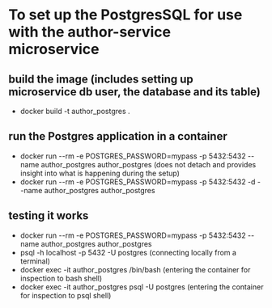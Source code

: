 # To set up the PostgresSQL for use with the author-service microservice

## build the image (includes setting up microservice db user, the database and its table)
  - docker build -t author_postgres .

## run the Postgres application in a container
  - docker run --rm -e POSTGRES_PASSWORD=mypass -p 5432:5432 --name author_postgres author_postgres       (does not detach and provides insight into what is happening during the setup)
  - docker run --rm -e POSTGRES_PASSWORD=mypass -p 5432:5432 -d --name author_postgres author_postgres

## testing it works
  - docker run --rm -e POSTGRES_PASSWORD=mypass -p 5432:5432 --name author_postgres author_postgres
  - psql -h localhost -p 5432 -U postgres               (connecting locally from a terminal)
  - docker exec -it author_postgres /bin/bash             (entering the container for inspection to bash shell)
  - docker exec -it author_postgres psql -U postgres      (entering the container for inspection to psql shell)

